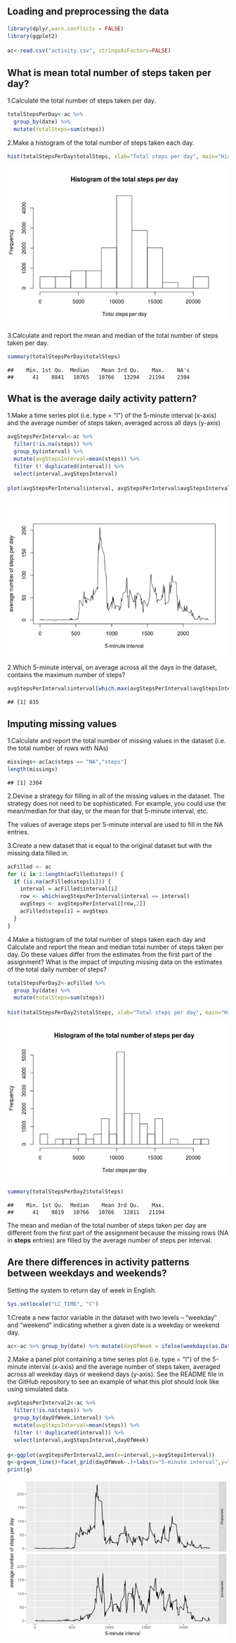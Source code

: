 ## Loading and preprocessing the data

```r
library(dplyr,warn.conflicts = FALSE)
library(ggplot2)

ac<-read.csv("activity.csv", stringsAsFactors=FALSE)
```

## What is mean total number of steps taken per day?
1.Calculate the total number of steps taken per day.


```r
totalStepsPerDay<-ac %>%
  group_by(date) %>% 
  mutate(totalSteps=sum(steps))
```

2.Make a histogram of the total number of steps taken each day.


```r
hist(totalStepsPerDay$totalSteps, xlab="Total steps per day", main="Histogram of the total steps per day")
```

![](PA1_template_files/figure-html/unnamed-chunk-3-1.png)<!-- -->

3.Calculate and report the mean and median of the total number of steps taken per day.


```r
summary(totalStepsPerDay$totalSteps)
```

```
##    Min. 1st Qu.  Median    Mean 3rd Qu.    Max.    NA's 
##      41    8841   10765   10766   13294   21194    2304
```

## What is the average daily activity pattern?
1.Make a time series plot (i.e. type = "l") of the 5-minute interval (x-axis) and the average number of steps taken, averaged across all days (y-axis)


```r
avgStepsPerInterval<-ac %>% 
  filter(!is.na(steps)) %>%
  group_by(interval) %>%
  mutate(avgStepsInterval=mean(steps)) %>%
  filter (! duplicated(interval)) %>%
  select(interval,avgStepsInterval)

plot(avgStepsPerInterval$interval, avgStepsPerInterval$avgStepsInterval,type="l", xlab="5-minute interval", ylab="average number of steps per day")
```

![](PA1_template_files/figure-html/unnamed-chunk-5-1.png)<!-- -->

2.Which 5-minute interval, on average across all the days in the dataset, contains the maximum number of steps?


```r
avgStepsPerInterval$interval[which.max(avgStepsPerInterval$avgStepsInterval)]
```

```
## [1] 835
```


## Imputing missing values
1.Calculate and report the total number of missing values in the dataset (i.e. the total number of rows with NAs)


```r
missings<-ac[ac$steps == "NA","steps"]
length(missings)
```

```
## [1] 2304
```

2.Devise a strategy for filling in all of the missing values in the dataset. The strategy does not need to be sophisticated. For example, you could use the mean/median for that day, or the mean for that 5-minute interval, etc.

The values of average steps per 5-minute interval are used to fill in the NA entries.

3.Create a new dataset that is equal to the original dataset but with the missing data filled in.


```r
acFilled <- ac
for (i in 1:length(acFilled$steps)) {
  if (is.na(acFilled$steps[i])) {
    interval = acFilled$interval[i]
    row <- which(avgStepsPerInterval$interval == interval)
    avgSteps <- avgStepsPerInterval[[row,2]]
    acFilled$steps[i] = avgSteps
  }
}
```

4.Make a histogram of the total number of steps taken each day and Calculate and report the mean and median total number of steps taken per day. Do these values differ from the estimates from the first part of the assignment? What is the impact of imputing missing data on the estimates of the total daily number of steps?


```r
totalStepsPerDay2<-acFilled %>%
  group_by(date) %>% 
  mutate(totalSteps=sum(steps))

hist(totalStepsPerDay2$totalSteps, xlab="Total steps per day", main="Histogram of the total number of steps per day")
```

![](PA1_template_files/figure-html/unnamed-chunk-9-1.png)<!-- -->

```r
summary(totalStepsPerDay2$totalSteps)
```

```
##    Min. 1st Qu.  Median    Mean 3rd Qu.    Max. 
##      41    9819   10766   10766   12811   21194
```

The mean and median of the total number of steps taken per day are different from the first part of the assignment because the missing rows (NA in **steps** entries) are filled by the average number of steps per interval.

## Are there differences in activity patterns between weekdays and weekends?

Setting the system to return day of week in English.


```r
Sys.setlocale("LC_TIME", "C")
```

1.Create a new factor variable in the dataset with two levels – “weekday” and “weekend” indicating whether a given date is a weekday or weekend day.


```r
ac<-ac %>% group_by(date) %>% mutate(dayOfWeek = ifelse(weekdays(as.Date(date, "%Y-%m-%d")) %in% c("Saturday","Sunday"), "weekend", "weekday"))
```

2.Make a panel plot containing a time series plot (i.e. type = "l") of the 5-minute interval (x-axis) and the average number of steps taken, averaged across all weekday days or weekend days (y-axis). See the README file in the GitHub repository to see an example of what this plot should look like using simulated data.


```r
avgStepsPerInterval2<-ac %>% 
  filter(!is.na(steps)) %>%
  group_by(dayOfWeek,interval) %>%
  mutate(avgStepsInterval=mean(steps)) %>%
  filter (! duplicated(interval)) %>%
  select(interval,avgStepsInterval,dayOfWeek)

g<-ggplot(avgStepsPerInterval2,aes(x=interval,y=avgStepsInterval))
g<-g+geom_line()+facet_grid(dayOfWeek~.)+labs(x="5-minute interval",y="average number of steps per day")
print(g)
```

![](PA1_template_files/figure-html/unnamed-chunk-12-1.png)<!-- -->
